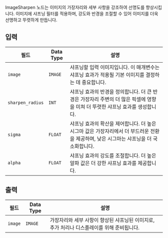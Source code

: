 ImageSharpen 노드는 이미지의 가장자리와 세부 사항을 강조하여 선명도를 향상시킵니다. 이미지에 샤프닝 필터를 적용하며, 강도와 반경을 조절할 수 있어 이미지를 더욱 선명하고 뚜렷하게 만듭니다.

## 입력

| 필드          | Data Type | 설명                                                                                   |
|----------------|-------------|-----------------------------------------------------------------------------------------------|
| `image`        | `IMAGE`     | 샤프닝할 입력 이미지입니다. 이 매개변수는 샤프닝 효과가 적용될 기본 이미지를 결정하는 데 중요합니다. |
| `sharpen_radius`| `INT`       | 샤프닝 효과의 반경을 정의합니다. 더 큰 반경은 가장자리 주변의 더 많은 픽셀에 영향을 미쳐 더 뚜렷한 샤프닝 효과를 생성합니다. |
| `sigma`        | `FLOAT`     | 샤프닝 효과의 확산을 제어합니다. 더 높은 시그마 값은 가장자리에서 더 부드러운 전환을 제공하며, 낮은 시그마는 샤프닝을 더 국소화합니다. |
| `alpha`        | `FLOAT`     | 샤프닝 효과의 강도를 조절합니다. 더 높은 알파 값은 더 강한 샤프닝 효과를 제공합니다. |

## 출력

| 필드 | Data Type | 설명                                                              |
|-------|-------------|--------------------------------------------------------------------------|
| `image`| `IMAGE`     | 가장자리와 세부 사항이 향상된 샤프닝된 이미지로, 추가 처리나 디스플레이를 위해 준비됩니다. |
